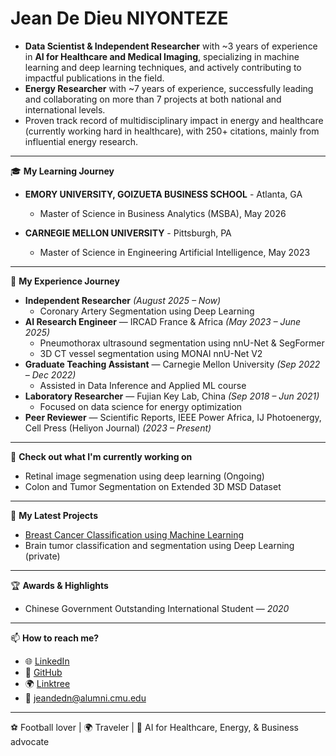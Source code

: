 # Jean De Dieu NIYONTEZE  


* **Data Scientist & Independent Researcher** with \~3 years of experience in **AI for Healthcare and Medical Imaging**, specializing in machine learning and deep learning techniques, and actively contributing to impactful publications in the field.
* **Energy Researcher** with \~7 years of experience, successfully leading and collaborating on more than 7 projects at both national and international levels.
* Proven track record of multidisciplinary impact in energy and healthcare (currently working hard in healthcare), with 250+ citations, mainly from influential energy research.



---

🎓 **My Learning Journey**  
- **EMORY UNIVERSITY, GOIZUETA BUSINESS SCHOOL** - Atlanta, GA
  - Master of Science in Business Analytics (MSBA), May 2026
 
- **CARNEGIE MELLON UNIVERSITY**	- Pittsburgh, PA
  - Master of Science in Engineering Artificial Intelligence,	May 2023
 

---

💼 **My Experience Journey**  

- **Independent Researcher**  *(August 2025 – Now)*  
  - Coronary Artery Segmentation using Deep Learning
- **AI Research Engineer** — IRCAD France & Africa *(May 2023 – June 2025)*  
  - Pneumothorax ultrasound segmentation using nnU-Net & SegFormer  
  - 3D CT vessel segmentation using MONAI nnU-Net V2   
- **Graduate Teaching Assistant** — Carnegie Mellon University *(Sep 2022 – Dec 2022)*  
  - Assisted in Data Inference and Applied ML course  
- **Laboratory Researcher** — Fujian Key Lab, China *(Sep 2018 – Jun 2021)*  
  - Focused on data science for energy optimization  
- **Peer Reviewer** — Scientific Reports, IEEE Power Africa, IJ Photoenergy, Cell Press (Heliyon Journal)  *(2023 – Present)*

---

👷 **Check out what I'm currently working on**  
- Retinal image segmenation using deep learning (Ongoing) 
- Colon and Tumor Segmentation on Extended 3D MSD Dataset  

---

🌱 **My Latest Projects**  
- [Breast Cancer Classification using Machine Learning](https://github.com/niyontezejado/Projects-for-AI-in-Healthcare/tree/main/Breast_Cancer_Classification)   
- Brain tumor classification and segmentation using Deep Learning (private)   

---

🏆 **Awards & Highlights**  
- Chinese Government Outstanding International Student — *2020*  


---

📫 **How to reach me?**  
- 🌐 [LinkedIn](https://www.linkedin.com/in/jean-de-dieu-niyonteze-309984110)  
- 💼 [GitHub](https://github.com/niyontezejado)  
- 🌍 [Linktree](https://linktr.ee/jniyonteze)  
- 📧 jeandedn@alumni.cmu.edu

---

⚽ Football lover | 🌍 Traveler | 🤖 AI for Healthcare, Energy, & Business advocate
